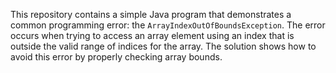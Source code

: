 This repository contains a simple Java program that demonstrates a common programming error: the `ArrayIndexOutOfBoundsException`. The error occurs when trying to access an array element using an index that is outside the valid range of indices for the array.  The solution shows how to avoid this error by properly checking array bounds.